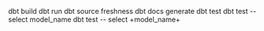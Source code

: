 dbt build 
dbt run
dbt source freshness
dbt docs generate
dbt test 
dbt test --select model_name
dbt test -- select +model_name+
